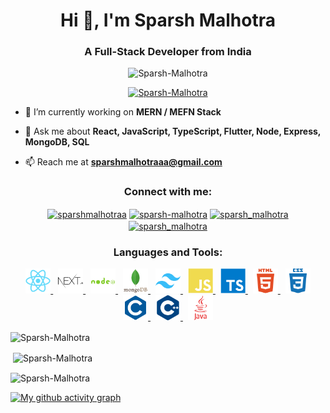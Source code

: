<h1 align="center">Hi 👋, I'm Sparsh Malhotra</h1>
<h3 align="center">A Full-Stack Developer from India</h3>

<p align="center"> <img src="https://komarev.com/ghpvc/?username=Sparsh-Malhotra&label=Profile%20views&color=0e75b6&style=flat" alt="Sparsh-Malhotra" /> </p>

<p align="center"> <a href="https://github.com/ryo-ma/github-profile-trophy"><img src="https://github-profile-trophy.vercel.app/?username=Sparsh-Malhotra" alt="Sparsh-Malhotra" /></a> </p>

- 🌱 I’m currently working on **MERN / MEFN Stack**

- 💬 Ask me about **React, JavaScript, TypeScript, Flutter, Node, Express, MongoDB, SQL**

- 📫 Reach me at **sparshmalhotraaa@gmail.com**

<h3 align="center">Connect with me:</h3>
<p align="center">
<a href="https://twitter.com/sparshmalhotraa" target="blank"><img align="center" src="https://raw.githubusercontent.com/rahuldkjain/github-profile-readme-generator/master/src/images/icons/Social/twitter.svg" alt="sparshmalhotraa" height="30" width="40" /></a>
<a href="https://linkedin.com/in/sparsh-malhotra" target="blank"><img align="center" src="https://raw.githubusercontent.com/rahuldkjain/github-profile-readme-generator/master/src/images/icons/Social/linked-in-alt.svg" alt="sparsh-malhotra" height="30" width="40" /></a>
<a href="https://www.leetcode.com/sparsh_malhotra" target="blank"><img align="center" src="https://raw.githubusercontent.com/rahuldkjain/github-profile-readme-generator/master/src/images/icons/Social/leet-code.svg" alt="sparsh_malhotra" height="30" width="40" /></a>
<a href="https://auth.geeksforgeeks.org/user/sparsh_malhotra" target="blank"><img align="center" src="https://raw.githubusercontent.com/rahuldkjain/github-profile-readme-generator/master/src/images/icons/Social/geeks-for-geeks.svg" alt="sparsh_malhotra" height="30" width="40" /></a>
</p>

<h3 align="center">Languages and Tools:</h3>
<p align="center"> 
<a href="https://react.dev/" target="_blank" style="margin:0 4px"> <img src="https://raw.githubusercontent.com/devicons/devicon/master/icons/react/react-original.svg" alt="react" width="40" height="40"/> </a>
<a href="https://nextjs.org/" target="_blank" style="margin:0 4px"> <img src="https://raw.githubusercontent.com/devicons/devicon/master/icons/nextjs/nextjs-original-wordmark.svg" alt="nextjs" width="40" height="40"/> </a>    
<a href="https://nodejs.org/en" target="_blank" style="margin:0 4px"> <img src="https://raw.githubusercontent.com/devicons/devicon/master/icons/nodejs/nodejs-plain-wordmark.svg" alt="nodejs" width="40" height="40"/> </a>    
<a href="https://www.mongodb.com/docs/" target="_blank" style="margin:0 4px"> <img src="https://raw.githubusercontent.com/devicons/devicon/master/icons/mongodb/mongodb-original-wordmark.svg" alt="mongodb" width="40" height="40"/> </a>    
<a href="https://tailwindcss.com/" target="_blank" style="margin:0 4px"> <img src="https://raw.githubusercontent.com/devicons/devicon/master/icons/tailwindcss/tailwindcss-plain.svg" alt="tailwind" width="40" height="40"/> </a>      
<a href="https://developer.mozilla.org/en-US/docs/Web/JavaScript" target="_blank" style="margin:0 4px"> <img src="https://raw.githubusercontent.com/devicons/devicon/master/icons/javascript/javascript-plain.svg" alt="javascript" width="40" height="40"/> </a>  
<a href="https://www.typescriptlang.org/docs/" target="_blank" style="margin:0 4px"> <img src="https://raw.githubusercontent.com/devicons/devicon/master/icons/typescript/typescript-plain.svg" alt="typescript" width="40" height="40"/> </a>  
<a href="https://developer.mozilla.org/en-US/docs/Web/HTML" target="_blank" style="margin:0 4px"> <img src="https://raw.githubusercontent.com/devicons/devicon/master/icons/html5/html5-plain-wordmark.svg" alt="html" width="40" height="40"/> </a>  
<a href="https://developer.mozilla.org/en-US/docs/Web/CSS" target="_blank" style="margin:0 4px"> <img src="https://raw.githubusercontent.com/devicons/devicon/master/icons/css3/css3-plain-wordmark.svg" alt="css" width="40" height="40"/> </a>  
<a href="https://devdocs.io/c/" target="_blank" style="margin:0 4px"> <img src="https://raw.githubusercontent.com/devicons/devicon/master/icons/c/c-plain.svg" alt="c" width="40" height="40"/> </a>  
<a href="https://devdocs.io/cpp/" target="_blank" style="margin:0 4px"> <img src="https://raw.githubusercontent.com/devicons/devicon/master/icons/cplusplus/cplusplus-plain.svg" alt="c++" width="40" height="40"/> </a>  
<a href="https://dev.java/learn/" target="_blank" style="margin:0 4px"> <img src="https://raw.githubusercontent.com/devicons/devicon/master/icons/java/java-plain-wordmark.svg" alt="java" width="40" height="40"/> </a>  
</p>

<p><img align="center" src="https://github-readme-stats.vercel.app/api/top-langs?username=Sparsh-Malhotra&show_icons=true&locale=en&layout=compact&theme=radical" alt="Sparsh-Malhotra" /></p>

<p>&nbsp;<img align="center" src="https://github-readme-stats.vercel.app/api?username=Sparsh-Malhotra&show_icons=true&locale=en&theme=radical" alt="Sparsh-Malhotra" /></p>

<p><img align="center" src="https://github-readme-streak-stats.herokuapp.com/?user=Sparsh-Malhotra&theme=radical" alt="Sparsh-Malhotra" /></p>

[![My github activity graph](https://github-readme-activity-graph.cyclic.app/graph?username=Sparsh-Malhotra&theme=react-dark)](https://github.com/ashutosh00710/github-readme-activity-graph)
